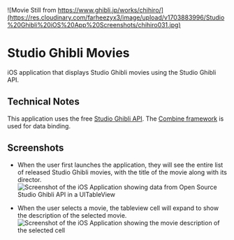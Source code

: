 ![Movie Still from https://www.ghibli.jp/works/chihiro/](https://res.cloudinary.com/farheezyx3/image/upload/v1703883996/Studio%20Ghibli%20iOS%20App%20Screenshots/chihiro031.jpg)

# Studio Ghibli Movies
iOS application that displays Studio Ghibli movies using the Studio Ghibli API.

## Technical Notes
This application uses the free [Studio Ghibli API](https://ghibliapi.herokuapp.com). The [Combine framework](https://developer.apple.com/documentation/combine) is used for data binding.

## Screenshots

- When the user first launches the application, they will see the entire list of released Studio Ghibli movies, with the title of the movie along with its director.
![Screenshot of the iOS Application showing data from Open Source Studio Ghibli API in a UITableView](https://res.cloudinary.com/farheezyx3/image/upload/v1644104663/Studio%20Ghibli%20iOS%20App%20Screenshots/Movie_Titles_and_Director.png)

- When the user selects a movie, the tableview cell will expand to show the description of the selected movie.
![Screenshot of the iOS Application showing the movie description of the selected cell](https://res.cloudinary.com/farheezyx3/image/upload/v1644104674/Studio%20Ghibli%20iOS%20App%20Screenshots/Movie_Descriptions.png)
